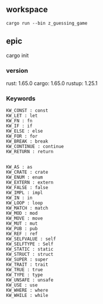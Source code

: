 ## workspace

`cargo run --bin z_guessing_game`

## epic

cargo init

### version

rust: 1.65.0
cargo: 1.65.0
rustup: 1.25.1

### Keywords

```
KW_CONST : const
KW_LET : let
KW_FN : fn
KW_IF : if
KW_ELSE : else
KW_FOR : for
KW_BREAK : break
KW_CONTINUE : continue
KW_RETURN : return


KW_AS : as
KW_CRATE : crate
KW_ENUM : enum
KW_EXTERN : extern
KW_FALSE : false
KW_IMPL : impl
KW_IN : in
KW_LOOP : loop
KW_MATCH : match
KW_MOD : mod
KW_MOVE : move
KW_MUT : mut
KW_PUB : pub
KW_REF : ref
KW_SELFVALUE : self
KW_SELFTYPE : Self
KW_STATIC : static
KW_STRUCT : struct
KW_SUPER : super
KW_TRAIT : trait
KW_TRUE : true
KW_TYPE : type
KW_UNSAFE : unsafe
KW_USE : use
KW_WHERE : where
KW_WHILE : while
```
